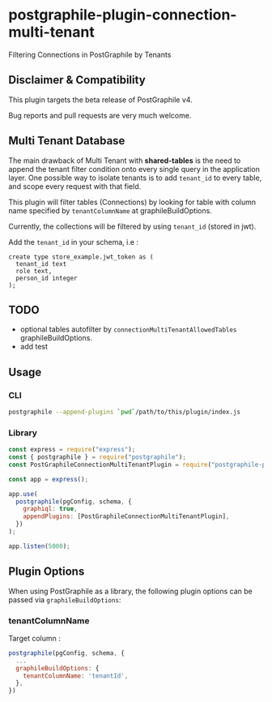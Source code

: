 # postgraphile-plugin-connection-multi-tenant
Filtering Connections in PostGraphile by Tenants

## Disclaimer & Compatibility

This plugin targets the beta release of PostGraphile v4.

Bug reports and pull requests are very much welcome.

## Multi Tenant Database

The main drawback of Multi Tenant with **shared-tables** is the need to append the tenant filter condition onto every single query in the application layer.
One possible way to isolate tenants is to add `tenant_id` to every table, and scope every request with that field.

This plugin will filter tables (Connections) by looking for table with column name specified by `tenantColumnName` at graphileBuildOptions.

Currently, the collections will be filtered by using `tenant_id` (stored in jwt).

Add the `tenant_id` in your schema, i.e :
```
create type store_example.jwt_token as (
  tenant_id text
  role text,
  person_id integer
);
```


## TODO
- optional tables autofilter by `connectionMultiTenantAllowedTables` graphileBuildOptions.
- add test

## Usage

### CLI

``` bash
postgraphile --append-plugins `pwd`/path/to/this/plugin/index.js
```


### Library

``` js
const express = require("express");
const { postgraphile } = require("postgraphile");
const PostGraphileConnectionMultiTenantPlugin = require("postgraphile-plugin-connection-multi-tenant");

const app = express();

app.use(
  postgraphile(pgConfig, schema, {
    graphiql: true,
    appendPlugins: [PostGraphileConnectionMultiTenantPlugin],
  })
);

app.listen(5000);
```

## Plugin Options

When using PostGraphile as a library, the following plugin options can be passed via `graphileBuildOptions`:

### tenantColumnName
Target column :
``` js
postgraphile(pgConfig, schema, {
  ...
  graphileBuildOptions: {
    tenantColumnName: 'tenantId',
  },
})
```
